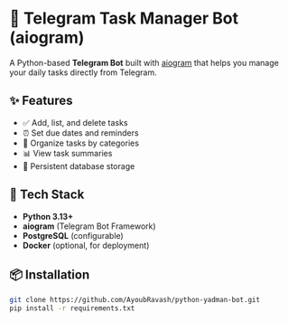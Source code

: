 # 📌 Telegram Task Manager Bot (aiogram)

A Python-based **Telegram Bot** built with [aiogram](https://docs.aiogram.dev/) that helps you manage your daily tasks directly from Telegram.

## ✨ Features
- ✅ Add, list, and delete tasks
- ⏰ Set due dates and reminders
- 📂 Organize tasks by categories
- 📊 View task summaries
- 💾 Persistent database storage

## 🚀 Tech Stack
- **Python 3.13+**
- **aiogram** (Telegram Bot Framework)
- **PostgreSQL** (configurable)
- **Docker** (optional, for deployment)

## 📦 Installation
```bash
git clone https://github.com/AyoubRavash/python-yadman-bot.git
pip install -r requirements.txt

